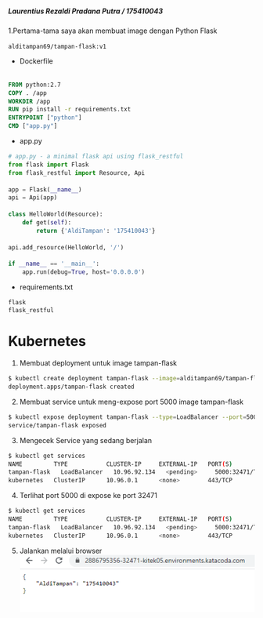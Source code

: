 ##### Laurentius Rezaldi Pradana Putra / 175410043 

1.Pertama-tama saya akan membuat image dengan Python Flask


`alditampan69/tampan-flask:v1`
- Dockerfile
```dockerfile

FROM python:2.7
COPY . /app
WORKDIR /app
RUN pip install -r requirements.txt
ENTRYPOINT ["python"]
CMD ["app.py"]

```
- app.py
```python
# app.py - a minimal flask api using flask_restful
from flask import Flask
from flask_restful import Resource, Api

app = Flask(__name__)
api = Api(app)

class HelloWorld(Resource):
    def get(self):
        return {'AldiTampan': '175410043'}

api.add_resource(HelloWorld, '/')

if __name__ == '__main__':
    app.run(debug=True, host='0.0.0.0')

```
- requirements.txt
```
flask
flask_restful
```

# Kubernetes
1. Membuat deployment untuk image tampan-flask
```bash
$ kubectl create deployment tampan-flask --image=alditampan69/tampan-flask:v1
deployment.apps/tampan-flask created
```
2. Membuat service untuk meng-expose port 5000 image tampan-flask
```bash
$ kubectl expose deployment tampan-flask --type=LoadBalancer --port=5000
service/tampan-flask exposed
```
3.  Mengecek Service yang sedang berjalan
```bash
$ kubectl get services
NAME         TYPE           CLUSTER-IP     EXTERNAL-IP   PORT(S)          AGE
tampan-flask   LoadBalancer   10.96.92.134   <pending>     5000:32471/TCP   61s
kubernetes   ClusterIP      10.96.0.1      <none>        443/TCP          54m
```
4. Terlihat port 5000 di expose ke port 32471
```bash
$ kubectl get services
NAME         TYPE           CLUSTER-IP     EXTERNAL-IP   PORT(S)          AGE
tampan-flask   LoadBalancer   10.96.92.134   <pending>     5000:32471/TCP   61s
kubernetes   ClusterIP      10.96.0.1      <none>        443/TCP          54m
```
5. Jalankan melalui browser
![enter image description here](1.png)